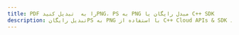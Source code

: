 ---title: PDF را به  تبدیل کنیدPNG، PS به PNG مبدل رایگان یا C++ SDKdescription: تبدیل رایگانPS به PNG با استفاده از C++ Cloud APIs & SDK همچنین اسناد PDF را در Cloud ایجاد، ویرایش و رندر کنید.---